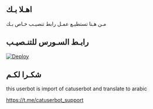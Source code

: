 ## اهـلا بـك
مـن هـنا تستطيـع عمـل رابط تنصيـب خـاص بـك

## رابـط السـورس للتنـصيـب

[![Deploy](https://www.herokucdn.com/deploy/button.svg)](https://heroku.com/deploy?template=https://github.com/Nfod123/jmthon)

## شكـرا لكـم 


this userbot is import of catuserbot and translate to arabic

https://t.me/catuserbot_support
